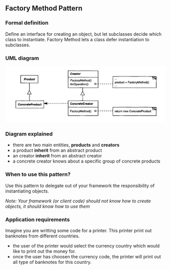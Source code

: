 ## Factory Method Pattern

### Formal definition
 
Define an interface for creating an object, but let subclasses decide which class to instantiate. Factory Method lets a class defer instantiation to subclasses.


### UML diagram

![Source book: Design Patterns, Elements of Reusable Object-Oriented Software](https://github.com/osotorrio/designpatterns/blob/master/GangOfFour.Patterns/Creational/FactoryMethod/uml_diagram.png)


### Diagram explained
- there are two main entities, **products** and **creators**
- a product **inherit** from an abstract product
- an creator **inherit** from an abstract creator
- a concrete creator knows about a specific group of concrete products


### When to use this pattern?

Use this pattern to delegate out of your framework the responsibility of instantiating objects.

*Note: Your framework (or client code) should not know how to create objects, it should know how to use them*


### Application requirements

Imagine you are writting some code for a printer. This printer print out banknotes from different countries.

- the user of the printer would select the currency country which would like to print out the money for.
- once the user has choosen the currency code, the printer will print out all type of banknotes for this country.
